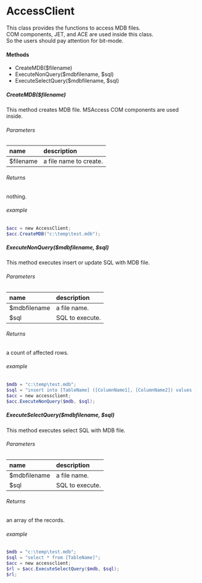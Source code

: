 # AccessClient
This class provides the functions to access MDB files.  
COM components, JET, and ACE are used inside this class.  
So the users should pay attention for bit-mode.

#### Methods
- CreateMDB($filename)
- ExecuteNonQuery($mdbfilename, $sql)
- ExecuteSelectQuery($mdbfilename, $sql)

##### CreateMDB($filename)
This method creates MDB file.
MSAccess COM components are used inside.

###### Parameters
|name|description|
|:--|:--|
| $filename | a file name to create. |

###### Returns
nothing.

###### example
``` powershell
$acc = new AccessClient;
$acc.CreateMDB("c:\temp\test.mdb");
```

##### ExecuteNonQuery($mdbfilename, $sql)
This method executes insert or update SQL with MDB file.

###### Parameters
|name|description|
|:--|:--|
| $mdbfilename | a file name. |
| $sql | SQL to execute. |

###### Returns
a count of affected rows.

###### example
``` powershell
$mdb = "c:\temp\test.mdb";
$sql = "insert into [TableName] ([ColumnName1], [ColumnName2]) values ('Value1', 'Value2')";
$acc = new accessclient;
$acc.ExecuteNonQuery($mdb, $sql);
```

##### ExecuteSelectQuery($mdbfilename, $sql)
This method executes select SQL with MDB file.

###### Parameters
|name|description|
|:--|:--|
| $mdbfilename | a file name. |
| $sql | SQL to execute. |

###### Returns
an array of the records.

###### example
``` powershell
$mdb = "c:\temp\test.mdb";
$sql = "select * from [TableName]";
$acc = new accessclient;
$rl = $acc.ExecuteSelectQuery($mdb, $sql);
$rl;
```
